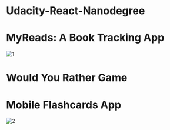 # Udacity-React-Nanodegree


# MyReads: A Book Tracking App
![1](https://user-images.githubusercontent.com/32854050/87771737-1204c580-c821-11ea-98ca-914f9d2a3adc.jpg)
# Would You Rather Game

# Mobile Flashcards App
![2](https://user-images.githubusercontent.com/32854050/87771733-10d39880-c821-11ea-91a7-30f0bfc9a6b0.jpg)


